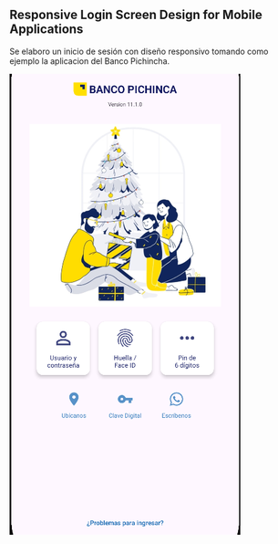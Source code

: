 ## Responsive Login Screen Design for Mobile Applications

Se elaboro un inicio de sesión con diseño responsivo tomando como ejemplo la aplicacion del Banco Pichincha.


![Login_activity](https://github.com/StvenAZ/Login_BP/blob/master/bp.png)






